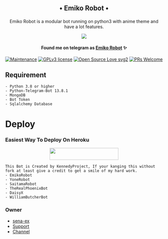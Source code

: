 <h2><p align="center">• Emiko Robot •</p></h2>

<p align="center">Emiko Robot is a modular bot running on python3 with anime theme and have a lot features.</p>

<p align="center">
  <img src="https://telegra.ph/file/5a180a318e09d49295c8e.jpg">
</p>

<h4><p align="center">Found me on telegram as <a href='https://t.me/EmiexRobot'>Emiko Robot</a> ✨</p></h4>

[![Maintenance](https://img.shields.io/badge/Maintained%3F-yes-yellow.svg)](https://GitHub.com/kennedy-ex/EmikoRobot/graphs/commit-activity) [![GPLv3 license](https://img.shields.io/badge/License-GPLv3-red.svg)](https://perso.crans.org/besson/LICENSE.html) [![Open Source Love svg2](https://badges.frapsoft.com/os/v2/open-source.svg?v=103)](https://github.com/ellerbrock/open-source-badges/) [![PRs Welcome](https://img.shields.io/badge/PRs-welcome-brightgreen.svg?style=flat-square)](https://makeapullrequest.com)

## Requirement

```
- Python 3.8 or higher
- Python-Telegram-Bot 13.8.1
- MongoDB
- Bot Token
- Sqlalchemy Database
```

# Deploy

### Easiest Way To Deploy On Heroku 

<p align="center"><a href="https://heroku.com/deploy?template=https://github.com/kennedy-ex/EmikoRobot"> <img src="https://img.shields.io/badge/Deploy%20To%20Heroku-blue?style=for-the-badge&logo=heroku" width="220" height="38.45"/></a></p>

```
This Bot is Created by KennedyProject, If your kanging this without fork at least give a credit to get a smile of my hard work. 
- EmikoRobot
- YoneRobot
- SaitamaRobot 
- TheRealPhoenixBot
- DaisyX 
- WilliamButcherBot
```

### Owner
- [sena-ex](https://t.me/excrybaby)
- [Support](https://t.me/emikosupport)
- [Channel](https://t.me/KennedyProject)
